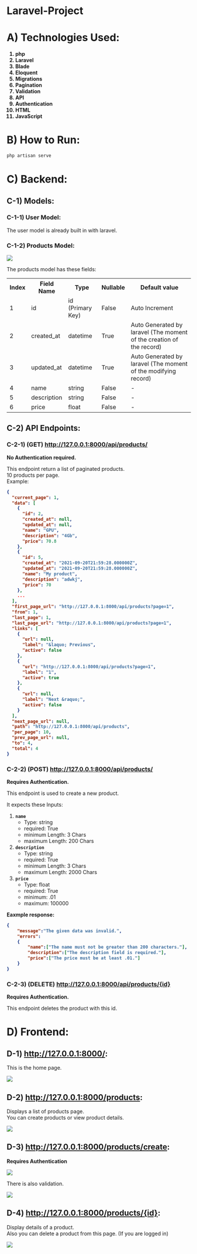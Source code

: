 # Laravel-Project


# A) Technologies Used:


<b>

1. php
2. Laravel
3. Blade
4. Eloquent
5. Migrations
6. Pagination
7. Validation
8. API
9. Authentication
10. HTML
11. JavaScript


</b>


# B) How to Run:

```bash
php artisan serve
```



# C) Backend:


## C-1) Models:


### C-1-1) User Model:

The user model is already built in with laravel.


### C-1-2) Products Model:


<img src="images/products_fields.gif">


The products model has these fields:


<table>
	<tr>
		<th>Index</th>
		<th>Field Name</th>
		<th>Type</th>
		<th>Nullable</th>
		<th>Default value</th>
	</tr>
	<tr>
		<td>1</td>
		<td>id</td>
		<td>id (Primary Key)</td>
		<td>False</td>
		<td>Auto Increment</td>
	</tr>
	<tr>
		<td>2</td>
		<td>created_at</td>
		<td>datetime</td>
		<td>True</td>
		<td>Auto Generated by laravel (The moment of the creation of the record)</td>
	</tr>
	<tr>
		<td>3</td>
		<td>updated_at</td>
		<td>datetime</td>
		<td>True</td>
		<td>Auto Generated by laravel (The moment of the modifying record)</td>
	</tr>
	<tr>
		<td>4</td>
		<td>name</td>
		<td>string</td>
		<td>False</td>
		<td>-</td>
	</tr>
	<tr>
		<td>5</td>
		<td>description</td>
		<td>string</td>
		<td>False</td>
		<td>-</td>
	</tr>
	<tr>
		<td>6</td>
		<td>price</td>
		<td>float</td>
		<td>False</td>
		<td>-</td>
	</tr>
</table>





## C-2) API Endpoints:

### C-2-1) (GET) http://127.0.0.1:8000/api/products/ 
**No Authentication required.**  


This endpoint return a list of paginated products.  
10 products per page.  
Example:

<b>

```json
{
  "current_page": 1,
  "data": [
    {
      "id": 2,
      "created_at": null,
      "updated_at": null,
      "name": "GPU",
      "description": "4Gb",
      "price": 70.8
    },
    {
      "id": 5,
      "created_at": "2021-09-20T21:59:28.000000Z",
      "updated_at": "2021-09-20T21:59:28.000000Z",
      "name": "My product",
      "description": "adwkj",
      "price": 70
    },
    ...
  ],
  "first_page_url": "http://127.0.0.1:8000/api/products?page=1",
  "from": 1,
  "last_page": 1,
  "last_page_url": "http://127.0.0.1:8000/api/products?page=1",
  "links": [
    {
      "url": null,
      "label": "&laquo; Previous",
      "active": false
    },
    {
      "url": "http://127.0.0.1:8000/api/products?page=1",
      "label": "1",
      "active": true
    },
    {
      "url": null,
      "label": "Next &raquo;",
      "active": false
    }
  ],
  "next_page_url": null,
  "path": "http://127.0.0.1:8000/api/products",
  "per_page": 10,
  "prev_page_url": null,
  "to": 4,
  "total": 4
}
```


</b>







### C-2-2) (POST) http://127.0.0.1:8000/api/products/
**Requires Authentication.**  



This endpoint is used to create a new product.  


It expects these Inputs:


1. **`name`**
	- Type: string
	- required: True
	- minimum Length: 3 Chars
	- maximum Length: 200 Chars
2. **`description`**
	- Type: string
	- required: True
	- minimum Length: 3 Chars
	- maximum Length: 2000 Chars
3. **`price`**
	- Type: float
	- required: True
	- minimum: .01
	- maximum: 100000

**Eaxmple response:**


<b>

```json
{
	"message":"The given data was invalid.",
	"errors":
	{
		"name":["The name must not be greater than 200 characters."],
		"description":["The description field is required."],
		"price":["The price must be at least .01."]
	}
}
```

</b>







### C-2-3) (DELETE) http://127.0.0.1:8000/api/products/{id}
**Requires Authentication.**  


This endpoint deletes the product with this id.








# D) Frontend:


## D-1) http://127.0.0.1:8000/:
This is the home page.



<img src="images/home_page.gif">


## D-2) http://127.0.0.1:8000/products:

Displays a list of products page.  
You can create products or view product details.


<img src="images/products_list.gif">



## D-3) http://127.0.0.1:8000/products/create:

**Requires Authentication**


<img src="images/create_product.gif">

There is also validation.


<img src="images/create_product_validation.gif">




## D-4) http://127.0.0.1:8000/products/{id}:

Display details of a product.  
Also you can delete a product from this page. (If you are logged in)



<img src="images/product_details.gif">





